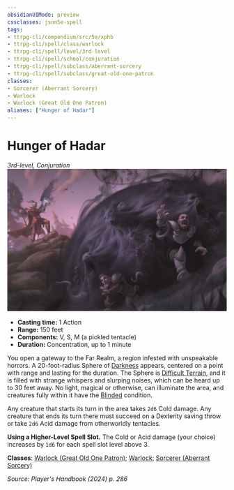 ```yaml
---
obsidianUIMode: preview
cssclasses: json5e-spell
tags:
- ttrpg-cli/compendium/src/5e/xphb
- ttrpg-cli/spell/class/warlock
- ttrpg-cli/spell/level/3rd-level
- ttrpg-cli/spell/school/conjuration
- ttrpg-cli/spell/subclass/aberrant-sorcery
- ttrpg-cli/spell/subclass/great-old-one-patron
classes:
- Sorcerer (Aberrant Sorcery)
- Warlock
- Warlock (Great Old One Patron)
aliases: ["Hunger of Hadar"]
---
```

# Hunger of Hadar
*3rd-level, Conjuration*  
![](Misc%20Files/CLI/compendium/spells/img/hunger-of-hadar.webp#right)

- **Casting time:** 1 Action
- **Range:** 150 feet
- **Components:** V, S, M (a pickled tentacle)
- **Duration:** Concentration, up to 1 minute

You open a gateway to the Far Realm, a region infested with unspeakable horrors. A 20-foot-radius Sphere of [Darkness](Misc%20Files/CLI/rules/variant-rules/darkness-xphb.md) appears, centered on a point with range and lasting for the duration. The Sphere is [Difficult Terrain](Misc%20Files/CLI/rules/variant-rules/difficult-terrain-xphb.md), and it is filled with strange whispers and slurping noises, which can be heard up to 30 feet away. No light, magical or otherwise, can illuminate the area, and creatures fully within it have the [Blinded](Misc%20Files/CLI/rules/conditions.md#Blinded) condition.

Any creature that starts its turn in the area takes `2d6` Cold damage. Any creature that ends its turn there must succeed on a Dexterity saving throw or take `2d6` Acid damage from otherworldly tentacles.

**Using a Higher-Level Spell Slot.** The Cold or Acid damage (your choice) increases by `1d6` for each spell slot level above 3.

**Classes**: [Warlock (Great Old One Patron)](Misc%20Files/CLI/compendium/lists/list-spells-classes-warlock-xphb-great-old-one-patron-xphb.md "subclass=XPHB;class=XPHB"); [Warlock](Misc%20Files/CLI/compendium/lists/list-spells-classes-warlock.md); [Sorcerer (Aberrant Sorcery)](Misc%20Files/CLI/compendium/lists/list-spells-classes-sorcerer-xphb-aberrant-sorcery-xphb.md "subclass=XPHB;class=XPHB")

*Source: Player's Handbook (2024) p. 286*